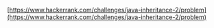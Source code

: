 [https://www.hackerrank.com/challenges/java-inheritance-2/problem](https://www.hackerrank.com/challenges/java-inheritance-2/problem)